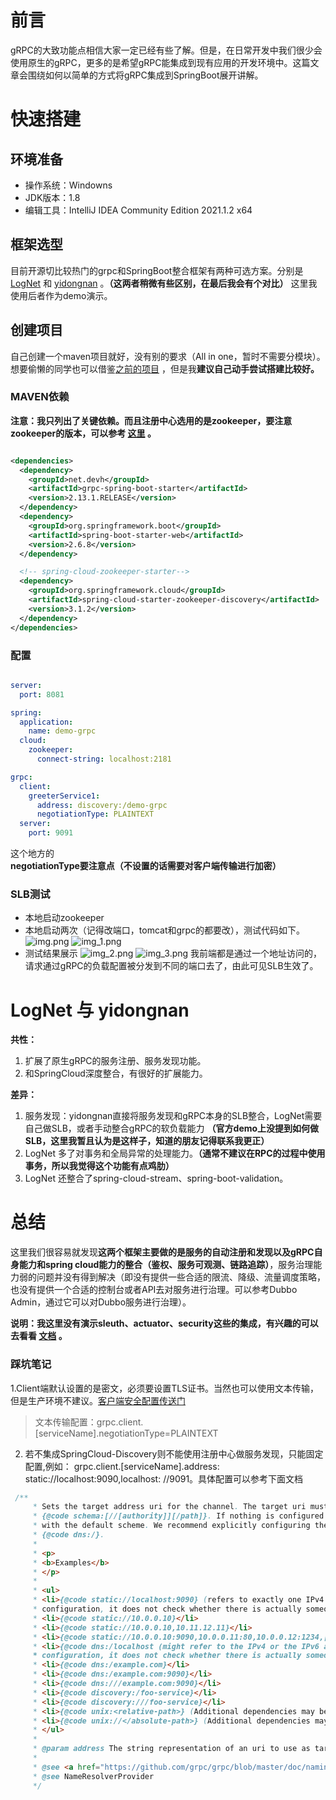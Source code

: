 # 前言

gRPC的大致功能点相信大家一定已经有些了解。但是，在日常开发中我们很少会使用原生的gRPC，更多的是希望gRPC能集成到现有应用的开发环境中。这篇文章会围绕如何以简单的方式将gRPC集成到SpringBoot展开讲解。

# 快速搭建

## 环境准备

* 操作系统：Windowns
* JDK版本：1.8
* 编辑工具：IntelliJ IDEA Community Edition 2021.1.2 x64

## 框架选型

目前开源切比较热门的grpc和SpringBoot整合框架有两种可选方案。分别是[LogNet](https://github.com/LogNet/grpc-spring-boot-starter) 和 [yidongnan](https://github.com/yidongnan/grpc-spring-boot-starter) 。**（这两者稍微有些区别，在最后我会有个对比）** 这里我使用后者作为demo演示。

## 创建项目

自己创建一个maven项目就好，没有别的要求（All in one，暂时不需要分模块）。想要偷懒的同学也可以借鉴[之前的项目](https://github.com/dkisser/demo-gRPC) ，但是我**建议自己动手尝试搭建比较好。**

### MAVEN依赖

**注意：我只列出了关键依赖。而且注册中心选用的是zookeeper，要注意zookeeper的版本，可以参考 [这里](https://docs.spring.io/spring-cloud-zookeeper/docs/current/reference/html/#discovery-client-usage) 。**

```xml

<dependencies>
  <dependency>
    <groupId>net.devh</groupId>
    <artifactId>grpc-spring-boot-starter</artifactId>
    <version>2.13.1.RELEASE</version>
  </dependency>
  <dependency>
    <groupId>org.springframework.boot</groupId>
    <artifactId>spring-boot-starter-web</artifactId>
    <version>2.6.8</version>
  </dependency>

  <!-- spring-cloud-zookeeper-starter-->
  <dependency>
    <groupId>org.springframework.cloud</groupId>
    <artifactId>spring-cloud-starter-zookeeper-discovery</artifactId>
    <version>3.1.2</version>
  </dependency>
</dependencies>

```

### 配置

```yaml

server:
  port: 8081

spring:
  application:
    name: demo-grpc
  cloud:
    zookeeper:
      connect-string: localhost:2181

grpc:
  client:
    greeterService1:
      address: discovery:/demo-grpc
      negotiationType: PLAINTEXT
  server:
    port: 9091

```

这个地方的 **negotiationType要注意点（不设置的话需要对客户端传输进行加密）**

### SLB测试

* 本地启动zookeeper
* 本地启动两次（记得改端口，tomcat和grpc的都要改），测试代码如下。
  ![img.png](_posts/picture/20220625/img.png)
  ![img_1.png](_posts/picture/20220625/img_1.png)
* 测试结果展示
  ![img_2.png](_posts/picture/20220625/img_2.png)
  ![img_3.png](_posts/picture/20220625/img_3.png)
  我前端都是通过一个地址访问的，请求通过gRPC的负载配置被分发到不同的端口去了，由此可见SLB生效了。

# LogNet 与 yidongnan

**共性：**

1. 扩展了原生gRPC的服务注册、服务发现功能。
2. 和SpringCloud深度整合，有很好的扩展能力。

**差异：**

1. 服务发现：yidongnan直接将服务发现和gRPC本身的SLB整合，LogNet需要自己做SLB，或者手动整合gRPC的软负载能力 **（官方demo上没提到如何做SLB，这里我暂且认为是这样子，知道的朋友记得联系我更正）**
2. LogNet 多了对事务和全局异常的处理能力。**（通常不建议在RPC的过程中使用事务，所以我觉得这个功能有点鸡肋）**
3. LogNet 还整合了spring-cloud-stream、spring-boot-validation。

# 总结

这里我们很容易就发现**这两个框架主要做的是服务的自动注册和发现以及gRPC自身能力和spring cloud能力的整合（鉴权、服务可观测、链路追踪）**，服务治理能力弱的问题并没有得到解决（即没有提供一些合适的限流、降级、流量调度策略，也没有提供一个合适的控制台或者API去对服务进行治理。可以参考Dubbo Admin，通过它可以对Dubbo服务进行治理）。

**说明：我这里没有演示sleuth、actuator、security这些的集成，有兴趣的可以去看看 [文档](https://yidongnan.github.io/grpc-spring-boot-starter/zh-CN/) 。**

### 踩坑笔记

1.Client端默认设置的是密文，必须要设置TLS证书。当然也可以使用文本传输，但是生产环境不建议。[客户端安全配置传送门](https://yidongnan.github.io/grpc-spring-boot-starter/zh-CN/client/security.html#authentication)
> 文本传输配置：grpc.client.[serviceName].negotiationType=PLAINTEXT

2. 若不集成SpringCloud-Discovery则不能使用注册中心做服务发现，只能固定配置,例如：
   grpc.client.\[serviceName\].address: static://localhost:9090,localhost:
   //9091。具体配置可以参考下面文档

``` java
 /**
     * Sets the target address uri for the channel. The target uri must be in the format:
     * {@code schema:[//[authority]][/path]}. If nothing is configured then the name of the client will be used along
     * with the default scheme. We recommend explicitly configuring the scheme used for the address resolutions such as
     * {@code dns:/}.
     *
     * <p>
     * <b>Examples</b>
     * </p>
     *
     * <ul>
     * <li>{@code static://localhost:9090} (refers to exactly one IPv4 or IPv6 address, dependent on the jre
     * configuration, it does not check whether there is actually someone listening on that network interface)</li>
     * <li>{@code static://10.0.0.10}</li>
     * <li>{@code static://10.0.0.10,10.11.12.11}</li>
     * <li>{@code static://10.0.0.10:9090,10.0.0.11:80,10.0.0.12:1234,[::1]:8080}</li>
     * <li>{@code dns:/localhost (might refer to the IPv4 or the IPv6 address or both, dependent on the system
     * configuration, it does not check whether there is actually someone listening on that network interface)}</li>
     * <li>{@code dns:/example.com}</li>
     * <li>{@code dns:/example.com:9090}</li>
     * <li>{@code dns:///example.com:9090}</li>
     * <li>{@code discovery:/foo-service}</li>
     * <li>{@code discovery:///foo-service}</li>
     * <li>{@code unix:<relative-path>} (Additional dependencies may be required)</li>
     * <li>{@code unix://</absolute-path>} (Additional dependencies may be required)</li>
     * </ul>
     *
     * @param address The string representation of an uri to use as target address or null to use a fallback.
     *
     * @see <a href="https://github.com/grpc/grpc/blob/master/doc/naming.md">gRPC Name Resolution</a>
     * @see NameResolverProvider
     */
```
